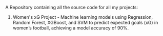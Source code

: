 A Repository containing all the source code for all my projects:
1. Women's xG Project - Machine learning models using Regression, Random Forest, XGBoost, and SVM to predict expected goals (xG) in women’s football, achieving a model accuracy of 90%.
